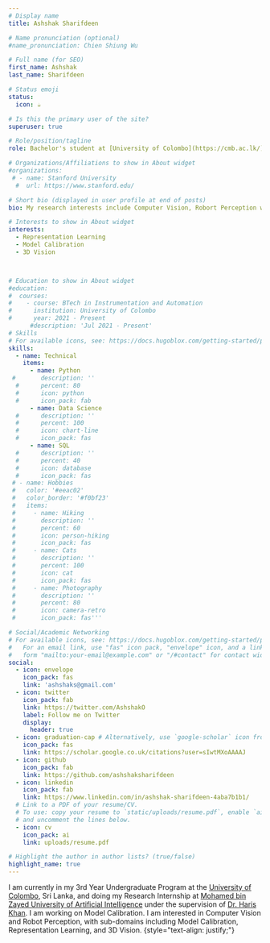 ```yaml
---
# Display name
title: Ashshak Sharifdeen

# Name pronunciation (optional)
#name_pronunciation: Chien Shiung Wu

# Full name (for SEO)
first_name: Ashshak
last_name: Sharifdeen

# Status emoji
status:
  icon: ☕️

# Is this the primary user of the site?
superuser: true

# Role/position/tagline
role: Bachelor's student at [University of Colombo](https://cmb.ac.lk/)

# Organizations/Affiliations to show in About widget
#organizations:
 # - name: Stanford University
  #  url: https://www.stanford.edu/

# Short bio (displayed in user profile at end of posts)
bio: My research interests include Computer Vision, Robort Perception with the sub-domain includes Model Calibration, Representation Learning and 3D Vision.

# Interests to show in About widget
interests:
  - Representation Learning
  - Model Calibration 
  - 3D Vision



# Education to show in About widget
#education:
#  courses:
#    - course: BTech in Instrumentation and Automation
#      institution: University of Colombo
#      year: 2021 - Present
      #description: 'Jul 2021 - Present' 
# Skills
# For available icons, see: https://docs.hugoblox.com/getting-started/page-builder/#icons
skills:
  - name: Technical
    items:
      - name: Python
 #       description: ''
  #      percent: 80
  #      icon: python
  #      icon_pack: fab
      - name: Data Science
  #      description: ''
  #      percent: 100
  #      icon: chart-line
  #      icon_pack: fas
      - name: SQL
  #      description: ''
  #      percent: 40
  #      icon: database
  #      icon_pack: fas
 # - name: Hobbies
 #   color: '#eeac02'
 #   color_border: '#f0bf23'
 #   items:
 #     - name: Hiking
 #       description: ''
 #       percent: 60
 #       icon: person-hiking
 #       icon_pack: fas
 #     - name: Cats
 #       description: ''
 #       percent: 100
 #       icon: cat
 #       icon_pack: fas
 #     - name: Photography
 #       description: ''
 #       percent: 80
 #       icon: camera-retro
 #       icon_pack: fas'''

# Social/Academic Networking
# For available icons, see: https://docs.hugoblox.com/getting-started/page-builder/#icons
#   For an email link, use "fas" icon pack, "envelope" icon, and a link in the
#   form "mailto:your-email@example.com" or "/#contact" for contact widget.
social:
  - icon: envelope
    icon_pack: fas
    link: 'ashshaks@gmail.com'
  - icon: twitter
    icon_pack: fab
    link: https://twitter.com/AshshakO
    label: Follow me on Twitter
    display:
      header: true
  - icon: graduation-cap # Alternatively, use `google-scholar` icon from `ai` icon pack
    icon_pack: fas
    link: https://scholar.google.co.uk/citations?user=sIwtMXoAAAAJ
  - icon: github
    icon_pack: fab
    link: https://github.com/ashshaksharifdeen
  - icon: linkedin
    icon_pack: fab
    link: https://www.linkedin.com/in/ashshak-sharifdeen-4aba7b1b1/
  # Link to a PDF of your resume/CV.
  # To use: copy your resume to `static/uploads/resume.pdf`, enable `ai` icons in `params.yaml`,
  # and uncomment the lines below.
  - icon: cv
    icon_pack: ai
    link: uploads/resume.pdf

# Highlight the author in author lists? (true/false)
highlight_name: true
---
```


I am currently in my 3rd Year Undergraduate Program at the [University of Colombo](https://cmb.ac.lk/), Sri Lanka, and doing my Research Internship at [Mohamed bin Zayed University of Artificial Intelligence](https://mbzuai.ac.ae/) under the supervision of [Dr. Haris Khan](https://mbzuai.ac.ae/study/faculty/muhammad-haris-khan/). I am working on Model Calibration. I am interested in Computer Vision and Robot Perception, with sub-domains including Model Calibration, Representation Learning, and 3D Vision.
{style="text-align: justify;"}
